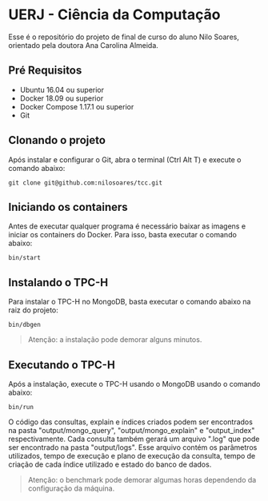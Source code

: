 # UERJ - Ciência da Computação

Esse é o repositório do projeto de final de curso do aluno Nilo Soares, orientado pela doutora Ana Carolina Almeida.

## Pré Requisitos

- Ubuntu 16.04 ou superior
- Docker 18.09 ou superior
- Docker Compose 1.17.1 ou superior
- Git

## Clonando o projeto

Após instalar e configurar o Git, abra o terminal (Ctrl Alt T) e execute o comando abaixo:

    git clone git@github.com:nilosoares/tcc.git

## Iniciando os containers

Antes de executar qualquer programa é necessário baixar as imagens e iniciar os containers do Docker.
Para isso, basta executar o comando abaixo:

    bin/start
  
## Instalando o TPC-H

Para instalar o TPC-H no MongoDB, basta executar o comando abaixo na raiz do projeto:

    bin/dbgen
    
> Atenção: a instalação pode demorar alguns minutos.

## Executando o TPC-H

Após a instalação, execute o TPC-H usando o MongoDB usando o comando abaixo:

    bin/run
    
O código das consultas, explain e índices criados podem ser encontrados na pasta "output/mongo_query", "output/mongo_explain" e "output_index" respectivamente.
Cada consulta também gerará um arquivo ".log" que pode ser encontrado na pasta "output/logs". Esse arquivo contém os parâmetros utilizados, tempo de execução e plano de execução da consulta, tempo de criação de cada índice utilizado e estado do banco de dados. 

> Atenção: o benchmark pode demorar algumas horas dependendo da configuração da máquina.
